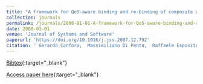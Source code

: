 ```yaml
---
title: "A framework for QoS-aware binding and re-binding of composite web services"
collection: journals
permalink: /journals/2008-01-01-A-framework-for-QoS-aware-binding-and-re-binding-of-composite-web-services
date: 2008-01-01
venue: 'Journal of Systems and Software'
paperurl: 'https://doi.org/10.1016/j.jss.2007.12.792'
citation: ' Gerardo Canfora,  Massimiliano Di Penta,  Raffaele Esposito,  Maria Villani, &quot;A framework for QoS-aware binding and re-binding of composite web services.&quot; Journal of Systems and Software, 2008.'
---
```

[Bibtex](https://dblp.org/rec/bib/journals/jss/CanforaPEV08){:target="_blank"}

[Access paper here](https://doi.org/10.1016/j.jss.2007.12.792){:target="_blank"}
